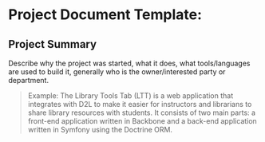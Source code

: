 <!-- TITLE: Raquels Test Page -->
<!-- SUBTITLE: A quick summary of Raquels Test Page -->

# Project Document Template:

## Project Summary

Describe why the project was started, what it does, what tools/languages are used to build it, generally who is the owner/interested party or department.

>Example:
>The Library Tools Tab (LTT) is a web application that integrates with D2L to
make it easier for instructors and librarians to share library resources with
students.  It consists of two main parts: a front-end application written in
Backbone and a back-end application written in Symfony using the Doctrine ORM.